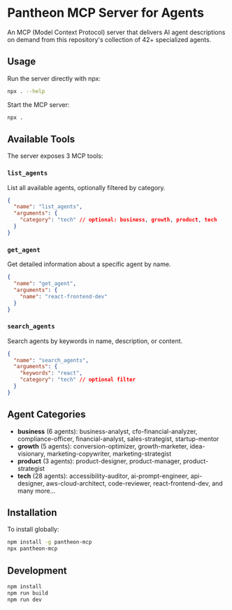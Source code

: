 # Pantheon MCP Server for Agents

An MCP (Model Context Protocol) server that delivers AI agent descriptions on demand from this repository's collection of 42+ specialized agents.

## Usage

Run the server directly with npx:

```bash
npx . --help
```

Start the MCP server:

```bash
npx .
```

## Available Tools

The server exposes 3 MCP tools:

### `list_agents`

List all available agents, optionally filtered by category.

```json
{
  "name": "list_agents",
  "arguments": {
    "category": "tech" // optional: business, growth, product, tech
  }
}
```

### `get_agent`

Get detailed information about a specific agent by name.

```json
{
  "name": "get_agent",
  "arguments": {
    "name": "react-frontend-dev"
  }
}
```

### `search_agents`

Search agents by keywords in name, description, or content.

```json
{
  "name": "search_agents",
  "arguments": {
    "keywords": "react",
    "category": "tech" // optional filter
  }
}
```

## Agent Categories

- **business** (6 agents): business-analyst, cfo-financial-analyzer, compliance-officer, financial-analyst, sales-strategist, startup-mentor
- **growth** (5 agents): conversion-optimizer, growth-marketer, idea-visionary, marketing-copywriter, marketing-strategist
- **product** (3 agents): product-designer, product-manager, product-strategist
- **tech** (28 agents): accessibility-auditor, ai-prompt-engineer, api-designer, aws-cloud-architect, code-reviewer, react-frontend-dev, and many more...

## Installation

To install globally:

```bash
npm install -g pantheon-mcp
npx pantheon-mcp
```

## Development

```bash
npm install
npm run build
npm run dev
```
